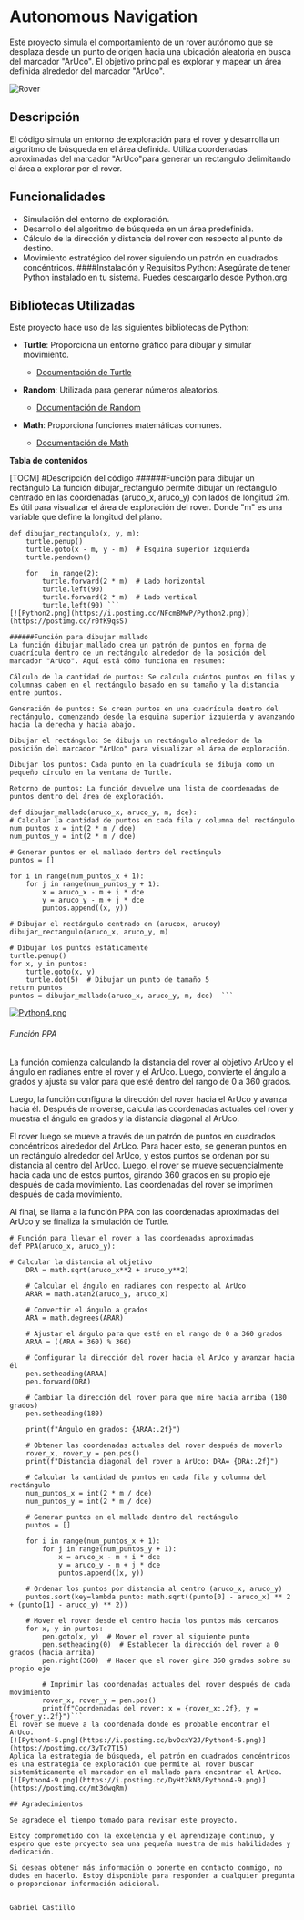 # Autonomous Navigation

Este proyecto simula el comportamiento de un rover autónomo que se desplaza desde un punto de origen hacia una ubicación aleatoria en busca del marcador "ArUco". El objetivo principal es explorar y mapear un área definida alrededor del marcador "ArUco". 

![Rover](https://i.postimg.cc/q7gHSDKz/Python5.png)

## Descripción

El código simula un entorno de exploración para el rover y desarrolla un algoritmo de búsqueda en el área definida. Utiliza coordenadas aproximadas del marcador "ArUco"para generar un rectangulo delimitando el área a explorar por el rover.

## Funcionalidades

- Simulación del entorno de exploración.
- Desarrollo del algoritmo de búsqueda en un área predefinida.
- Cálculo de la dirección y distancia del rover con respecto al punto de destino.
- Movimiento estratégico del rover siguiendo un patrón en cuadrados concéntricos.
####Instalación y Requisitos
Python: Asegúrate de tener Python instalado en tu sistema. Puedes descargarlo desde [Python.org](https://www.python.org/downloads/)
## Bibliotecas Utilizadas

Este proyecto hace uso de las siguientes bibliotecas de Python:

- **Turtle**: Proporciona un entorno gráfico para dibujar y simular movimiento.
  - [Documentación de Turtle](https://docs.python.org/3/library/turtle.html)

- **Random**: Utilizada para generar números aleatorios.
  - [Documentación de Random](https://docs.python.org/3/library/random.html)

- **Math**: Proporciona funciones matemáticas comunes.
  - [Documentación de Math](https://docs.python.org/3/library/math.html)



**Tabla de contenidos**

[TOCM]
#Descripción del código
######Función para dibujar un rectángulo
La función dibujar_rectangulo permite dibujar un rectángulo centrado en las coordenadas (aruco_x, aruco_y) con lados de longitud 2m. Es útil para visualizar el área de exploración del rover. Donde "m" es una variable que define la longitud del plano.

```
def dibujar_rectangulo(x, y, m):
    turtle.penup()
    turtle.goto(x - m, y - m)  # Esquina superior izquierda
    turtle.pendown()
    
    for _ in range(2):
        turtle.forward(2 * m)  # Lado horizontal
        turtle.left(90)
        turtle.forward(2 * m)  # Lado vertical
        turtle.left(90) ``` 
[![Python2.png](https://i.postimg.cc/NFcmBMwP/Python2.png)](https://postimg.cc/r0fK9qsS)

######Función para dibujar mallado
La función dibujar_mallado crea un patrón de puntos en forma de cuadrícula dentro de un rectángulo alrededor de la posición del marcador "ArUco". Aquí está cómo funciona en resumen:

Cálculo de la cantidad de puntos: Se calcula cuántos puntos en filas y columnas caben en el rectángulo basado en su tamaño y la distancia entre puntos.

Generación de puntos: Se crean puntos en una cuadrícula dentro del rectángulo, comenzando desde la esquina superior izquierda y avanzando hacia la derecha y hacia abajo.

Dibujar el rectángulo: Se dibuja un rectángulo alrededor de la posición del marcador "ArUco" para visualizar el área de exploración.

Dibujar los puntos: Cada punto en la cuadrícula se dibuja como un pequeño círculo en la ventana de Turtle.

Retorno de puntos: La función devuelve una lista de coordenadas de puntos dentro del área de exploración.
```
	def dibujar_mallado(aruco_x, aruco_y, m, dce):
    # Calcular la cantidad de puntos en cada fila y columna del rectángulo
    num_puntos_x = int(2 * m / dce)
    num_puntos_y = int(2 * m / dce)

    # Generar puntos en el mallado dentro del rectángulo
    puntos = []

    for i in range(num_puntos_x + 1):
        for j in range(num_puntos_y + 1):
            x = aruco_x - m + i * dce
            y = aruco_y - m + j * dce
            puntos.append((x, y))

    # Dibujar el rectángulo centrado en (arucox, arucoy)
    dibujar_rectangulo(aruco_x, aruco_y, m)

    # Dibujar los puntos estáticamente
    turtle.penup()
    for x, y in puntos:
        turtle.goto(x, y)
        turtle.dot(5)  # Dibujar un punto de tamaño 5
    return puntos
    puntos = dibujar_mallado(aruco_x, aruco_y, m, dce)  ``` 
[![Python4.png](https://i.postimg.cc/8cpcZrGD/Python4.png)](https://postimg.cc/hzYKjvh3)
###### Función PPA
La función comienza calculando la distancia del rover al objetivo ArUco y el ángulo en radianes entre el rover y el ArUco. Luego, convierte el ángulo a grados y ajusta su valor para que esté dentro del rango de 0 a 360 grados.

Luego, la función configura la dirección del rover hacia el ArUco y avanza hacia él. Después de moverse, calcula las coordenadas actuales del rover y muestra el ángulo en grados y la distancia diagonal al ArUco.

El rover luego se mueve a través de un patrón de puntos en cuadrados concéntricos alrededor del ArUco. Para hacer esto, se generan puntos en un rectángulo alrededor del ArUco, y estos puntos se ordenan por su distancia al centro del ArUco. Luego, el rover se mueve secuencialmente hacia cada uno de estos puntos, girando 360 grados en su propio eje después de cada movimiento. Las coordenadas del rover se imprimen después de cada movimiento.

Al final, se llama a la función PPA con las coordenadas aproximadas del ArUco y se finaliza la simulación de Turtle.
```
# Función para llevar el rover a las coordenadas aproximadas
def PPA(aruco_x, aruco_y):

# Calcular la distancia al objetivo
    DRA = math.sqrt(aruco_x**2 + aruco_y**2)
    
    # Calcular el ángulo en radianes con respecto al ArUco
    ARAR = math.atan2(aruco_y, aruco_x)

    # Convertir el ángulo a grados
    ARA = math.degrees(ARAR)

    # Ajustar el ángulo para que esté en el rango de 0 a 360 grados
    ARAA = ((ARA + 360) % 360)
    
    # Configurar la dirección del rover hacia el ArUco y avanzar hacia él
    pen.setheading(ARAA)
    pen.forward(DRA)
    
    # Cambiar la dirección del rover para que mire hacia arriba (180 grados)
    pen.setheading(180)
    
    print(f"Ángulo en grados: {ARAA:.2f}")
    
    # Obtener las coordenadas actuales del rover después de moverlo
    rover_x, rover_y = pen.pos()
    print(f"Distancia diagonal del rover a ArUco: DRA= {DRA:.2f}")
    
    # Calcular la cantidad de puntos en cada fila y columna del rectángulo
    num_puntos_x = int(2 * m / dce)
    num_puntos_y = int(2 * m / dce)

    # Generar puntos en el mallado dentro del rectángulo
    puntos = []

    for i in range(num_puntos_x + 1):
        for j in range(num_puntos_y + 1):
            x = aruco_x - m + i * dce
            y = aruco_y - m + j * dce
            puntos.append((x, y))

    # Ordenar los puntos por distancia al centro (aruco_x, aruco_y)
    puntos.sort(key=lambda punto: math.sqrt((punto[0] - aruco_x) ** 2 + (punto[1] - aruco_y) ** 2))

    # Mover el rover desde el centro hacia los puntos más cercanos
    for x, y in puntos:
        pen.goto(x, y)  # Mover el rover al siguiente punto
        pen.setheading(0)  # Establecer la dirección del rover a 0 grados (hacia arriba)
        pen.right(360)  # Hacer que el rover gire 360 grados sobre su propio eje
        
        # Imprimir las coordenadas actuales del rover después de cada movimiento
        rover_x, rover_y = pen.pos()
        print(f"Coordenadas del rover: x = {rover_x:.2f}, y = {rover_y:.2f}")```
El rover se mueve a la coordenada donde es probable encontrar el ArUco.
[![Python4-5.png](https://i.postimg.cc/bvDcxY2J/Python4-5.png)](https://postimg.cc/3yTc7T15)
Aplica la estrategia de búsqueda, el patrón en cuadrados concéntricos es una estrategia de exploración que permite al rover buscar sistemáticamente el marcador en el mallado para encontrar el ArUco.
[![Python4-9.png](https://i.postimg.cc/DyHt2kN3/Python4-9.png)](https://postimg.cc/mt3dwqRm)

## Agradecimientos

Se agradece el tiempo tomado para revisar este proyecto. 

Estoy comprometido con la excelencia y el aprendizaje continuo, y espero que este proyecto sea una pequeña muestra de mis habilidades y dedicación. 

Si deseas obtener más información o ponerte en contacto conmigo, no dudes en hacerlo. Estoy disponible para responder a cualquier pregunta o proporcionar información adicional.


Gabriel Castillo

